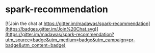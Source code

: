 # spark-recommendation

[![Join the chat at https://gitter.im/madawas/spark-recommendation](https://badges.gitter.im/Join%20Chat.svg)](https://gitter.im/madawas/spark-recommendation?utm_source=badge&utm_medium=badge&utm_campaign=pr-badge&utm_content=badge)
